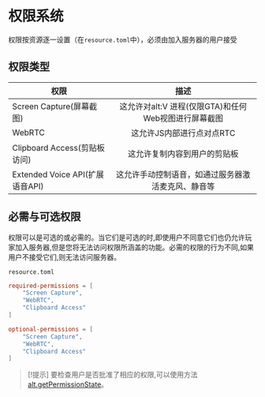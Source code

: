 # 权限系统  

权限按资源逐一设置（在`resource.toml`中），必须由加入服务器的用户接受

## 权限类型  

| 权限       |                                     描述                                      |
| ---------------- | :----------------------------------------------------------------------------------: |  
| Screen Capture(屏幕截图)   | 这允许对alt:V 进程(仅限GTA)和任何Web视图进行屏幕截图 |
| WebRTC           |                        这允许JS内部进行点对点RTC                        |
| Clipboard Access(剪贴板访问) |                    这允许复制内容到用户的剪贴板                    |
| Extended Voice API(扩展语音API) | 这允许手动控制语音，如通过服务器激活麦克风、静音等 |

## 必需与可选权限  

权限可以是可选的或必需的。当它们是可选的时,即使用户不同意它们也仍允许玩家加入服务器,但是您将无法访问权限所涵盖的功能。必需的权限的行为不同,如果用户不接受它们,则无法访问服务器。


`resource.toml`
```toml
required-permissions = [
    "Screen Capture",
    "WebRTC",
    "Clipboard Access"
]

optional-permissions = [
    "Screen Capture",
    "WebRTC",
    "Clipboard Access"
]
```

> [!提示]
> 要检查用户是否批准了相应的权限,可以使用方法 [alt.getPermissionState](https://docs.altv.mp/js/api/alt-client.html#_altmp_altv_types_alt_client_getPermissionState)。
